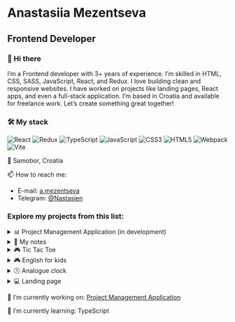 # Anastasiia Mezentseva
## Frontend Developer
### 👋 Hi there
I’m a Frontend developer with 3+ years of experience. I’m skilled in HTML, CSS, SASS, JavaScript, React, and Redux. I love building clean and responsive websites. I have worked on projects like landing pages, React apps, and even a full-stack application. I’m based in Croatia and available for freelance work. Let’s create something great together!

### 🛠️ My stack
![React](https://img.shields.io/badge/react-%2320232a.svg?style=for-the-badge&logo=react&logoColor=%2361DAFB)
![Redux](https://img.shields.io/badge/redux-%23593d88.svg?style=for-the-badge&logo=redux&logoColor=white)
![TypeScript](https://img.shields.io/badge/typescript-%23007ACC.svg?style=for-the-badge&logo=typescript&logoColor=white)
![JavaScript](https://img.shields.io/badge/javascript-%23323330.svg?style=for-the-badge&logo=javascript&logoColor=%23F7DF1E)
![CSS3](https://img.shields.io/badge/css3-%231572B6.svg?style=for-the-badge&logo=css3&logoColor=white)
![HTML5](https://img.shields.io/badge/html5-%23E34F26.svg?style=for-the-badge&logo=html5&logoColor=white)
![Webpack](https://img.shields.io/badge/webpack-%238DD6F9.svg?style=for-the-badge&logo=webpack&logoColor=black)
![Vite](https://img.shields.io/badge/vite-%23646CFF.svg?style=for-the-badge&logo=vite&logoColor=white)

📍 Samobor, Croatia

📫 How to reach me:
- E-mail: [a.mezentseva](mailto:a.mezentseva@hotmail.com)
- Telegram: [@Nastasien](https://t.me/Nastasien)


### Explore my projects from this list:

<details><summary>📊 Project Management Application (in development)</summary>
  <br>

  | Description | Deployed app | Repository | Technologies stack |
  | :---: | :---: | :---: | :---: |
  | A full-stack Kanban board with user authentication, drag-and-drop functionality and multi-language support (Russian and English) | temporarily not available | [Project-Management-App](https://github.com/nst-mznts/Project-Management-App) | React, Redux, REST API, TypeScript, JS, HTML5, SASS, Node.js, Express, MongoDB |
  
  ![project image](https://github.com/nst-mznts/Project-Management-App/blob/frontend/public/Project_Management_App.png)
  
</details>

<details><summary>📝 My notes</summary>
  <br>

  | Description | Deployed app | Repository | Technologies stack |
  | :---: | :---: | :---: | :---: |
  | React application for creating, storing and editing notes with the ability to add tags | [my_notes](https://nst-mznts.github.io/my_notes/) | [my_notes](https://github.com/nst-mznts/my_notes) | React, JS, HTML5, SASS |
  
  ![project image](https://github.com/nst-mznts/my_notes/blob/dev/public/My_notes.png)
  
</details>

<details><summary>🎮 Tic Tac Toe</summary>
  <br>

  | Description | Deployed app | Repository | Technologies stack |
  | :---: | :---: | :---: | :---: |
  | A game against AI with three difficulty levels and playing field sizes. There is also a game mode against another person | [tic_tac_toe](https://nst-mznts.github.io/tic_tac_toe/) | [tic_tac_toe](https://github.com/nst-mznts/tic_tac_toe) | React, JS, HTML5, SASS |
  
  ![project image](https://github.com/nst-mznts/tic_tac_toe/blob/dev/public/Tic_Tac_Toe.png)
  
</details>

<details><summary>🎮 English for kids</summary>
  <br>

  | Description | Deployed app | Repository | Technologies stack |
  | :---: | :---: | :---: | :---: |
  | A memory game with interactive learning modes and statistic | [English_for_kids](https://nst-mznts.github.io/English_for_kids/) | [English_for_kids](https://github.com/nst-mznts/English_for_kids) | JS, WebPack, HTML5, SASS |
  
  ![project image](https://github.com/nst-mznts/English_for_kids/blob/project/src/assets/img/English_for_kids.jpg)
  
</details>

<details><summary>🕓 Analogue clock</summary>
  <br>

  | Description | Deployed app | Repository | Technologies stack |
  | :---: | :---: | :---: | :---: |
  | An analogue clock that shows the current time | [analogue_clock](https://nst-mznts.github.io/analogue_clock/) | [analogue_clock](https://github.com/nst-mznts/analogue_clock) | JS, HTML5, CSS3 |
  
  ![project image](https://github.com/nst-mznts/analogue_clock/blob/main/clock.png)
  
</details>

<details><summary>💻 Landing page</summary>
  <br>

  | Description | Deployed app | Repository | Technologies stack |
  | :---: | :---: | :---: | :---: |
  | Responsive landing page layout using Vanilla JS, HTML and CSS | [landing_page](https://nst-mznts.github.io/landing_page/) | [landing_page](https://github.com/nst-mznts/landing_page/tree/develop) | JS, HTML5, CSS3 |
  
  ![project image](https://github.com/nst-mznts/landing_page/blob/develop/landing_page.png)
  
</details>


🔭 I’m currently working on: [Project Management Application](https://github.com/nst-mznts/Project-Management-App)

🌱 I’m currently learning: TypeScript

<!--
**nst-mznts/nst-mznts** is a ✨ _special_ ✨ repository because its `README.md` (this file) appears on your GitHub profile.

Here are some ideas to get you started:

- 🔭 I’m currently working on Project Management Application
- 🌱 I’m currently learning TypeScript
- 👯 I’m looking to collaborate on ...
- 🤔 I’m looking for help with ...
- 💬 Ask me about ...
- 📫 How to reach me: ...
- 😄 Pronouns: ...
- ⚡ Fun fact: ...
-->
